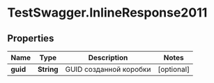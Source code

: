 # TestSwagger.InlineResponse2011

## Properties

Name | Type | Description | Notes
------------ | ------------- | ------------- | -------------
**guid** | **String** | GUID созданной коробки | [optional] 


